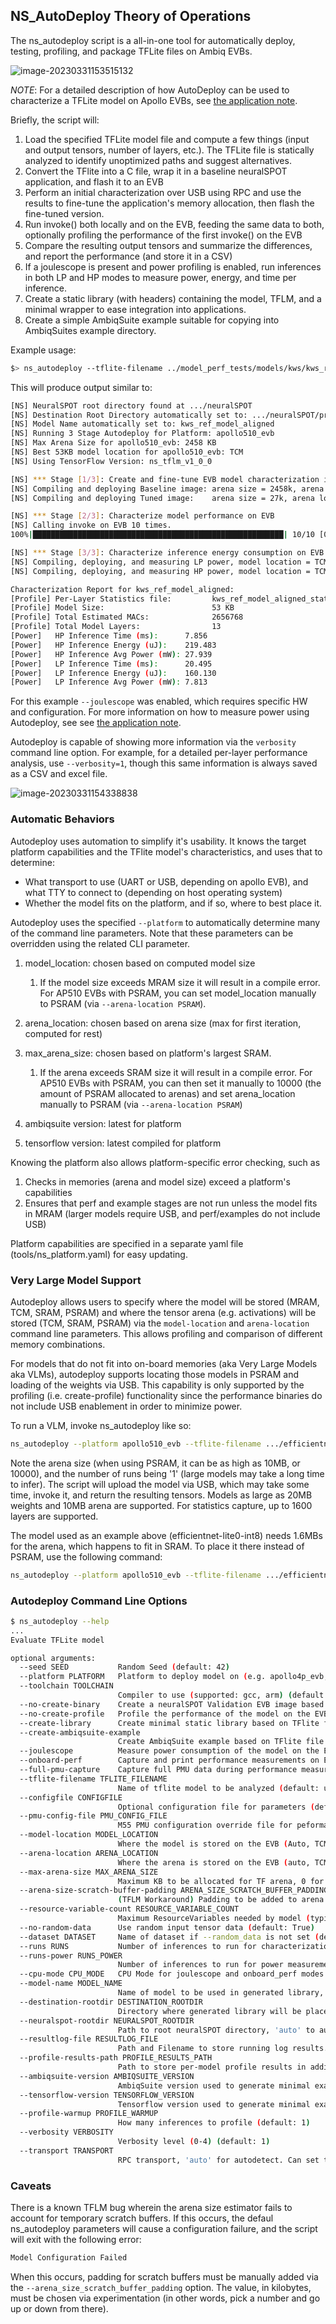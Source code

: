 ## NS_AutoDeploy Theory of Operations

The ns_autodeploy script is a all-in-one tool for automatically deploy, testing, profiling, and package TFLite files on Ambiq EVBs.

![image-20230331153515132](../docs/images/autodeploy-flow.png)

*NOTE*: For a detailed description of how AutoDeploy can be used to characterize a TFLite model on Apollo EVBs, see [the application note](../docs/From%20TF%20to%20EVB%20-%20testing,%20profiling,%20and%20deploying%20AI%20models.md).


Briefly, the script will:

1. Load the specified TFLite model file and compute a few things (input and output tensors, number of layers, etc.). The TFLite file is statically analyzed to identify unoptimized paths and suggest alternatives.
1. Convert the TFlite into a C file, wrap it in a baseline neuralSPOT application, and flash it to an EVB
1. Perform an initial characterization over USB using RPC and use the results to fine-tune the application's memory allocation, then flash the fine-tuned version.
1. Run invoke() both locally and on the EVB, feeding the same data to both, optionally profiling the performance of the first invoke() on the EVB
1. Compare the resulting output tensors and summarize the differences, and report the performance (and store it in a CSV)
1. If a joulescope is present and power profiling is enabled, run inferences in both LP and HP modes to measure power, energy, and time per inference.
1. Create a static library (with headers) containing the model, TFLM, and a minimal wrapper to ease integration into applications.
1. Create a simple AmbiqSuite example suitable for copying into AmbiqSuites example directory.

Example usage:
```bash
$> ns_autodeploy --tflite-filename ../model_perf_tests/models/kws/kws_ref_model_aligned.tflite --joulescope
```

This will produce output similar to:

```bash
[NS] NeuralSPOT root directory found at .../neuralSPOT
[NS] Destination Root Directory automatically set to: .../neuralSPOT/projects/autodeploy
[NS] Model Name automatically set to: kws_ref_model_aligned
[NS] Running 3 Stage Autodeploy for Platform: apollo510_evb
[NS] Max Arena Size for apollo510_evb: 2458 KB
[NS] Best 53KB model location for apollo510_evb: TCM
[NS] Using TensorFlow Version: ns_tflm_v1_0_0

[NS] *** Stage [1/3]: Create and fine-tune EVB model characterization image
[NS] Compiling and deploying Baseline image: arena size = 2458k, arena location = SRAM model_location = TCM, Resource Variables count = 0
[NS] Compiling and deploying Tuned image:    arena size = 27k, arena location = TCM model_location = TCM, Resource Variables count = 0

[NS] *** Stage [2/3]: Characterize model performance on EVB
[NS] Calling invoke on EVB 10 times.
100%|████████████████████████████████████████████████████████| 10/10 [00:00<00:00, 53.70it/s]

[NS] *** Stage [3/3]: Characterize inference energy consumption on EVB using Joulescope
[NS] Compiling, deploying, and measuring LP power, model location = TCM, arena location = TCM.
[NS] Compiling, deploying, and measuring HP power, model location = TCM, arena location = TCM.

Characterization Report for kws_ref_model_aligned:
[Profile] Per-Layer Statistics file:         kws_ref_model_aligned_stats.csv
[Profile] Model Size:                        53 KB
[Profile] Total Estimated MACs:              2656768
[Profile] Total Model Layers:                13
[Power]   HP Inference Time (ms):      7.856
[Power]   HP Inference Energy (uJ):    219.483
[Power]   HP Inference Avg Power (mW): 27.939
[Power]   LP Inference Time (ms):      20.495
[Power]   LP Inference Energy (uJ):    160.130
[Power]   LP Inference Avg Power (mW): 7.813
```

For this example `--joulescope` was enabled, which requires specific HW and configuration. For more information on how to measure power using Autodeploy, see see [the application note](../docs/From%20TF%20to%20EVB%20-%20testing,%20profiling,%20and%20deploying%20AI%20models.md).

Autodeploy is capable of showing more information via the `verbosity` command line option. For example, for a detailed per-layer performance analysis, use `--verbosity=1`, though this same information is always saved as a CSV and excel file.


![image-20230331154338838](../docs/images/image-20230331154338838.png)

### Automatic Behaviors
Autodeploy uses automation to simplify it's usability. It knows the target platform capabilities and the TFlite model's characteristics, and uses that to determine:
- What transport to use (UART or USB, depending on apollo EVB), and what TTY to connect to (depending on host operating system)
- Whether the model fits on the platform, and if so, where to best place it.

Autodeploy uses the specified `--platform` to automatically determine many of the command line parameters. Note that these parameters can be overridden using the related CLI parameter.

1. model_location: chosen based on computed model size
   1. If the model size exceeds MRAM size it will result in a compile error. For AP510 EVBs with PSRAM, you can set model_location manually to PSRAM (via `--arena-location PSRAM`).

1. arena_location: chosen based on arena size (max for first iteration, computed for rest)
1. max_arena_size: chosen based on platform's largest SRAM. 
   1. If the arena exceeds SRAM size it will result in a compile error. For AP510 EVBs with PSRAM, you can then set it manually to 10000 (the amount of PSRAM allocated to arenas) and set arena_location manually to PSRAM (via `--arena-location PSRAM`)

1. ambiqsuite version: latest for platform
1. tensorflow version: latest compiled for platform

Knowing the platform also allows platform-specific error checking, such as
  1. Checks in memories (arena and model size) exceed a platform's capabilities
  1. Ensures that perf and example stages are not run unless the model fits in MRAM (larger models require USB, and perf/examples do not include USB)

Platform capabilities are specified in a separate yaml file (tools/ns_platform.yaml) for easy updating.

### Very Large Model Support
Autodeploy allows users to specify where the model will be stored (MRAM, TCM, SRAM, PSRAM) and where the tensor arena (e.g. activations) will be stored (TCM, SRAM, PSRAM) via the `model-location` and `arena-location` command line parameters. This allows profiling and comparison of different memory combinations.

For models that do not fit into on-board memories (aka Very Large Models aka VLMs), autodeploy supports locating those models in PSRAM and loading of the weights via USB. This capability is only supported by the profiling (i.e. create-profile) functionality since the performance binaries do not include USB enablement in order to minimize power. 

To run a VLM, invoke ns_autodeploy like so:
```bash
ns_autodeploy --platform apollo510_evb --tflite-filename .../efficientnet-lite0-int8.tflite --runs 1 --model-location PSRAM --arena-location PSRAM
```
Note the arena size (when using PSRAM, it can be as high as 10MB, or 10000), and the number of runs being '1' (large models may take a long time to infer). The script will upload the model via USB, which may take some time, invoke it, and return the resulting tensors. Models as large as 20MB weights and 10MB arena are supported. For statistics capture, up to 1600 layers are supported.

The model used as an example above (efficientnet-lite0-int8) needs 1.6MBs for the arena, which happens to fit in SRAM. To place it there instead of PSRAM, use the following command:
```bash
ns_autodeploy --platform apollo510_evb --tflite-filename .../efficientnet-lite0-int8.tflite --runs 1 --model-location PSRAM --arena-location SRAM
```


### Autodeploy Command Line Options

```bash
$ ns_autodeploy --help
...
Evaluate TFLite model

optional arguments:
  --seed SEED           Random Seed (default: 42)
  --platform PLATFORM   Platform to deploy model on (e.g. apollo4p_evb, apollo510_evb...) (default: apollo510_evb)
  --toolchain TOOLCHAIN
                        Compiler to use (supported: gcc, arm) (default: gcc)
  --no-create-binary    Create a neuralSPOT Validation EVB image based on TFlite file (default: True)
  --no-create-profile   Profile the performance of the model on the EVB (default: True)
  --create-library      Create minimal static library based on TFlite file (default: False)
  --create-ambiqsuite-example
                        Create AmbiqSuite example based on TFlite file (default: False)
  --joulescope          Measure power consumption of the model on the EVB using Joulescope (default: False)
  --onboard-perf        Capture and print performance measurements on EVB (default: False)
  --full-pmu-capture    Capture full PMU data during performance measurements on EVB (default: False)
  --tflite-filename TFLITE_FILENAME
                        Name of tflite model to be analyzed (default: undefined)
  --configfile CONFIGFILE
                        Optional configuration file for parameters (default: )
  --pmu-config-file PMU_CONFIG_FILE
                        M55 PMU configuration override file for peformance profiling (default: default)
  --model-location MODEL_LOCATION
                        Where the model is stored on the EVB (Auto, TCM, SRAM, MRAM, or PSRAM) (default: auto)
  --arena-location ARENA_LOCATION
                        Where the arena is stored on the EVB (auto, TCM, SRAM, or PSRAM) (default: auto)
  --max-arena-size MAX_ARENA_SIZE
                        Maximum KB to be allocated for TF arena, 0 for auto (default: 0)
  --arena-size-scratch-buffer-padding ARENA_SIZE_SCRATCH_BUFFER_PADDING
                        (TFLM Workaround) Padding to be added to arena size to account for scratch buffer (in KB) (default: 0)
  --resource-variable-count RESOURCE_VARIABLE_COUNT
                        Maximum ResourceVariables needed by model (typically used by RNNs) (default: 0)
  --no-random-data      Use random input tensor data (default: True)
  --dataset DATASET     Name of dataset if --random_data is not set (default: dataset.pkl)
  --runs RUNS           Number of inferences to run for characterization (default: 10)
  --runs-power RUNS_POWER
                        Number of inferences to run for power measurement (default: 200)
  --cpu-mode CPU_MODE   CPU Mode for joulescope and onboard_perf modes - can be auto, LP (low power), or HP (high performance) (default: auto)
  --model-name MODEL_NAME
                        Name of model to be used in generated library, 'auto' to use TFLite filename base (default: auto)
  --destination-rootdir DESTINATION_ROOTDIR
                        Directory where generated library will be placed, 'auto' to place in neuralSPOT/projects/autodeploy (default: auto)
  --neuralspot-rootdir NEURALSPOT_ROOTDIR
                        Path to root neuralSPOT directory, 'auto' to autodetect if run within neuralSPOT (default: auto)
  --resultlog-file RESULTLOG_FILE
                        Path and Filename to store running log results. If none, result is not recorded. (default: none)
  --profile-results-path PROFILE_RESULTS_PATH
                        Path to store per-model profile results in addition to the file in the working directory. If none, the additional result file is not generated. (default: none)
  --ambiqsuite-version AMBIQSUITE_VERSION
                        AmbiqSuite version used to generate minimal example, 'auto' for latest (default: auto)
  --tensorflow-version TENSORFLOW_VERSION
                        Tensorflow version used to generate minimal example, 'auto' for latest (default: auto)
  --profile-warmup PROFILE_WARMUP
                        How many inferences to profile (default: 1)
  --verbosity VERBOSITY
                        Verbosity level (0-4) (default: 1)
  --transport TRANSPORT
                        RPC transport, 'auto' for autodetect. Can set to USB or UART. (default: auto)
```

### Caveats
There is a known TFLM bug wherein the arena size estimator fails to account for temporary scratch buffers. If this occurs, the defaul ns_autodeploy parameters will cause a configuration failure, and the script will exit with the following error:
```bash
Model Configuration Failed
```
When this occurs, padding for scratch buffers must be manually added via the `--arena_size_scratch_buffer_padding` option. The value, in kilobytes, must be chosen via experimentation (in other words, pick a number and go up or down from there).

